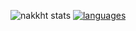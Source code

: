![nakkht stats](https://github-readme-stats.vercel.app/api?username=nakkht&show_icons=true&theme=dark)
[![languages](https://github-readme-stats.vercel.app/api/top-langs/?username=nakkht&theme=dark&layout=compact)](https://github.com/anuraghazra/github-readme-stats)
